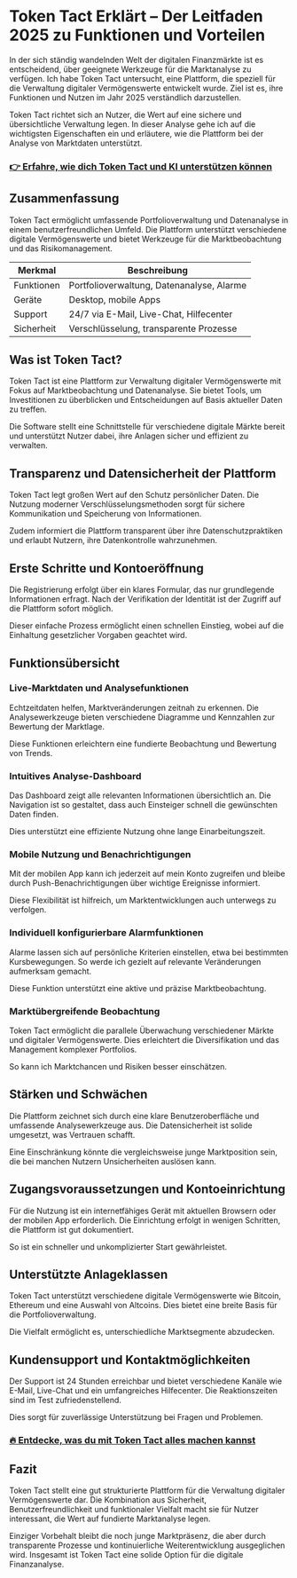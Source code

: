 # Token Tact Erklärt – Der Leitfaden 2025 zu Funktionen und Vorteilen
   
In der sich ständig wandelnden Welt der digitalen Finanzmärkte ist es entscheidend, über geeignete Werkzeuge für die Marktanalyse zu verfügen. Ich habe Token Tact untersucht, eine Plattform, die speziell für die Verwaltung digitaler Vermögenswerte entwickelt wurde. Ziel ist es, ihre Funktionen und Nutzen im Jahr 2025 verständlich darzustellen.

Token Tact richtet sich an Nutzer, die Wert auf eine sichere und übersichtliche Verwaltung legen. In dieser Analyse gehe ich auf die wichtigsten Eigenschaften ein und erläutere, wie die Plattform bei der Analyse von Marktdaten unterstützt.

### [👉 Erfahre, wie dich Token Tact und KI unterstützen können](https://t.co/XUIq0hzV4e)
## Zusammenfassung  
Token Tact ermöglicht umfassende Portfolioverwaltung und Datenanalyse in einem benutzerfreundlichen Umfeld. Die Plattform unterstützt verschiedene digitale Vermögenswerte und bietet Werkzeuge für die Marktbeobachtung und das Risikomanagement.

| Merkmal                  | Beschreibung                                               |
|--------------------------|------------------------------------------------------------|
| Funktionen               | Portfolioverwaltung, Datenanalyse, Alarme                  |
| Geräte                   | Desktop, mobile Apps                                       |
| Support                  | 24/7 via E-Mail, Live-Chat, Hilfecenter                    |
| Sicherheit               | Verschlüsselung, transparente Prozesse                      |

## Was ist Token Tact?  
Token Tact ist eine Plattform zur Verwaltung digitaler Vermögenswerte mit Fokus auf Marktbeobachtung und Datenanalyse. Sie bietet Tools, um Investitionen zu überblicken und Entscheidungen auf Basis aktueller Daten zu treffen.

Die Software stellt eine Schnittstelle für verschiedene digitale Märkte bereit und unterstützt Nutzer dabei, ihre Anlagen sicher und effizient zu verwalten.

## Transparenz und Datensicherheit der Plattform  
Token Tact legt großen Wert auf den Schutz persönlicher Daten. Die Nutzung moderner Verschlüsselungsmethoden sorgt für sichere Kommunikation und Speicherung von Informationen.

Zudem informiert die Plattform transparent über ihre Datenschutzpraktiken und erlaubt Nutzern, ihre Datenkontrolle wahrzunehmen.

## Erste Schritte und Kontoeröffnung  
Die Registrierung erfolgt über ein klares Formular, das nur grundlegende Informationen erfragt. Nach der Verifikation der Identität ist der Zugriff auf die Plattform sofort möglich.

Dieser einfache Prozess ermöglicht einen schnellen Einstieg, wobei auf die Einhaltung gesetzlicher Vorgaben geachtet wird.

## Funktionsübersicht  
### Live-Marktdaten und Analysefunktionen  
Echtzeitdaten helfen, Marktveränderungen zeitnah zu erkennen. Die Analysewerkzeuge bieten verschiedene Diagramme und Kennzahlen zur Bewertung der Marktlage.

Diese Funktionen erleichtern eine fundierte Beobachtung und Bewertung von Trends.

### Intuitives Analyse-Dashboard  
Das Dashboard zeigt alle relevanten Informationen übersichtlich an. Die Navigation ist so gestaltet, dass auch Einsteiger schnell die gewünschten Daten finden.

Dies unterstützt eine effiziente Nutzung ohne lange Einarbeitungszeit.

### Mobile Nutzung und Benachrichtigungen  
Mit der mobilen App kann ich jederzeit auf mein Konto zugreifen und bleibe durch Push-Benachrichtigungen über wichtige Ereignisse informiert.

Diese Flexibilität ist hilfreich, um Marktentwicklungen auch unterwegs zu verfolgen.

### Individuell konfigurierbare Alarmfunktionen  
Alarme lassen sich auf persönliche Kriterien einstellen, etwa bei bestimmten Kursbewegungen. So werde ich gezielt auf relevante Veränderungen aufmerksam gemacht.

Diese Funktion unterstützt eine aktive und präzise Marktbeobachtung.

### Marktübergreifende Beobachtung  
Token Tact ermöglicht die parallele Überwachung verschiedener Märkte und digitaler Vermögenswerte. Dies erleichtert die Diversifikation und das Management komplexer Portfolios.

So kann ich Marktchancen und Risiken besser einschätzen.

## Stärken und Schwächen  
Die Plattform zeichnet sich durch eine klare Benutzeroberfläche und umfassende Analysewerkzeuge aus. Die Datensicherheit ist solide umgesetzt, was Vertrauen schafft.

Eine Einschränkung könnte die vergleichsweise junge Marktposition sein, die bei manchen Nutzern Unsicherheiten auslösen kann.

## Zugangsvoraussetzungen und Kontoeinrichtung  
Für die Nutzung ist ein internetfähiges Gerät mit aktuellen Browsern oder der mobilen App erforderlich. Die Einrichtung erfolgt in wenigen Schritten, die Plattform ist gut dokumentiert.

So ist ein schneller und unkomplizierter Start gewährleistet.

## Unterstützte Anlageklassen  
Token Tact unterstützt verschiedene digitale Vermögenswerte wie Bitcoin, Ethereum und eine Auswahl von Altcoins. Dies bietet eine breite Basis für die Portfolioverwaltung.

Die Vielfalt ermöglicht es, unterschiedliche Marktsegmente abzudecken.

## Kundensupport und Kontaktmöglichkeiten  
Der Support ist 24 Stunden erreichbar und bietet verschiedene Kanäle wie E-Mail, Live-Chat und ein umfangreiches Hilfecenter. Die Reaktionszeiten sind im Test zufriedenstellend.

Dies sorgt für zuverlässige Unterstützung bei Fragen und Problemen.

### [🔥 Entdecke, was du mit Token Tact alles machen kannst](https://t.co/XUIq0hzV4e)
## Fazit  
Token Tact stellt eine gut strukturierte Plattform für die Verwaltung digitaler Vermögenswerte dar. Die Kombination aus Sicherheit, Benutzerfreundlichkeit und funktionaler Vielfalt macht sie für Nutzer interessant, die Wert auf fundierte Marktanalyse legen.

Einziger Vorbehalt bleibt die noch junge Marktpräsenz, die aber durch transparente Prozesse und kontinuierliche Weiterentwicklung ausgeglichen wird. Insgesamt ist Token Tact eine solide Option für die digitale Finanzanalyse.